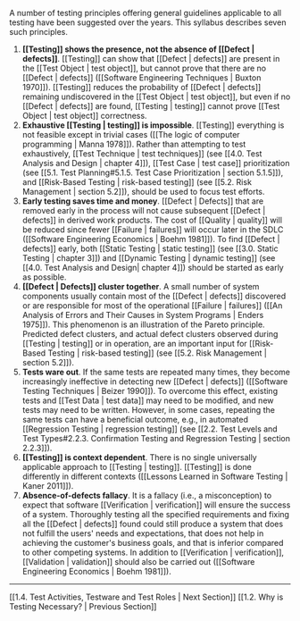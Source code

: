  A number of testing principles offering general guidelines applicable to all testing have been suggested over the years.  This syllabus describes seven such principles.

1. **[[Testing]] shows the presence, not the absence of [[Defect | defects]]**.  [[Testing]] can show that [[Defect | defects]] are present in the [[Test Object | test object]], but cannot prove that there are no [[Defect | defects]] ([[Software Engineering Techniques | Buxton 1970]]).  [[Testing]] reduces the probability of [[Defect | defects]] remaining undiscovered in the [[Test Object | test object]], but even if no [[Defect | defects]] are found, [[Testing | testing]] cannot prove [[Test Object | test object]] correctness.
2. **Exhaustive [[Testing | testing]] is impossible**.  [[Testing]] everything is not feasible except in trivial cases ([[The logic of computer programming | Manna 1978]]).  Rather than attempting to test exhaustively, [[Test Technique | test techniques]] (see [[4.0.  Test Analysis and Design | chapter 4]]), [[Test Case | test case]] prioritization (see [[5.1.  Test Planning#5.1.5. Test Case Prioritization | section 5.1.5]]), and [[Risk-Based Testing | risk-based testing]] (see [[5.2.  Risk Management | section 5.2]]), should be used to focus test efforts.
3. **Early testing saves time and money**.  [[Defect | Defects]] that are removed early in the process will not cause subsequent [[Defect | defects]] in derived work products.  The cost of [[Quality | quality]] will be reduced since fewer [[Failure | failures]] will occur later in the SDLC ([[Software Engineering Economics | Boehm 1981]]).  To find [[Defect | defects]] early, both [[Static Testing | static testing]] (see [[3.0.  Static Testing | chapter 3]]) and [[Dynamic Testing | dynamic testing]] (see [[4.0.  Test Analysis and Design| chapter 4]]) should be started as early as possible.
4. **[[Defect | Defects]] cluster together**.  A small number of system components usually contain most of the [[Defect | defects]] discovered or are responsible for most of the operational [[Failure | failures]] ([[An Analysis of Errors and Their Causes in System Programs | Enders 1975]]).  This phenomenon is an illustration of the Pareto principle.  Predicted defect clusters, and actual defect clusters observed during [[Testing | testing]] or in operation, are an important input for [[Risk-Based Testing | risk-based testing]] (see [[5.2.  Risk Management | section 5.2]]).
5. **Tests ware out**.  If the same tests are repeated many times, they become increasingly ineffective in detecting new [[Defect | defects]] ([[Software Testing Techniques | Beizer 1990]]).  To overcome this effect, existing tests and [[Test Data | test data]] may need to be modified, and new tests may need to be written.  However, in some cases, repeating the same tests can have a beneficial outcome, e.g., in automated [[Regression Testing | regression testing]] (see [[2.2.  Test Levels and Test Types#2.2.3. Confirmation Testing and Regression Testing | section 2.2.3]]).
6. **[[Testing]] is context dependent**.  There is no single universally applicable approach to [[Testing | testing]].  [[Testing]] is done differently in different contexts ([[Lessons Learned in Software Testing | Kaner 2011]]).
7. **Absence-of-defects fallacy**.  It is a fallacy (i.e., a misconception) to expect that software [[Verification | verification]] will ensure the success of a system.  Thoroughly testing all the specified requirements and fixing all the [[Defect | defects]] found could still produce a system that does not fulfill the users' needs and expectations, that does not help in achieving the customer's business goals, and that is inferior compared to other competing systems.  In addition to [[Verification | verification]], [[Validation | validation]] should also be carried out ([[Software Engineering Economics | Boehm 1981]]).

---
[[1.4.  Test Activities, Testware and Test Roles | Next Section]]
[[1.2.  Why is Testing Necessary? | Previous Section]]